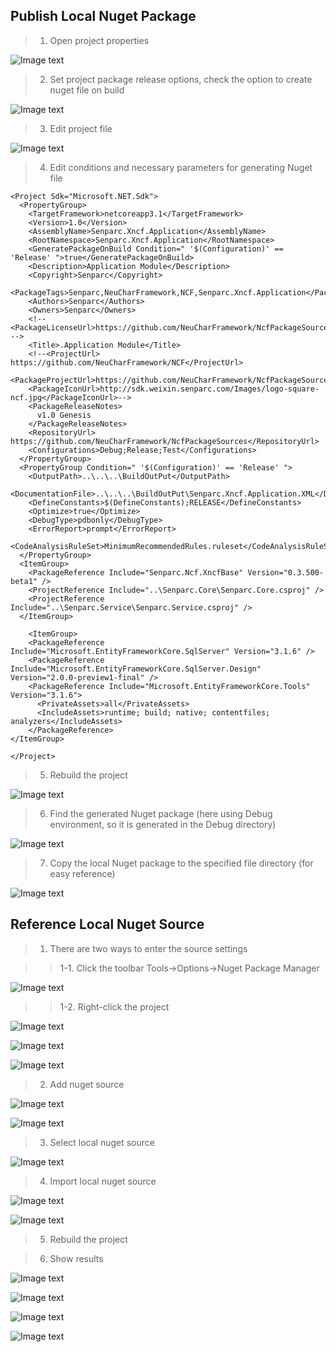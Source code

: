 ## Publish Local Nuget Package

> 1. Open project properties

![Image text](./images/issue_local_nuget/project_properties.png)

> 2. Set project package release options, check the option to create nuget file on build

![Image text](./images/issue_local_nuget/build_general_nuget_file.png)

> 3. Edit project file

![Image text](./images/issue_local_nuget/edit_project_file.png)

> 4. Edit conditions and necessary parameters for generating Nuget file

    <Project Sdk="Microsoft.NET.Sdk">
      <PropertyGroup>
        <TargetFramework>netcoreapp3.1</TargetFramework>
        <Version>1.0</Version>
        <AssemblyName>Senparc.Xncf.Application</AssemblyName>
        <RootNamespace>Senparc.Xncf.Application</RootNamespace>
        <GeneratePackageOnBuild Condition=" '$(Configuration)' == 'Release' ">true</GeneratePackageOnBuild>
        <Description>Application Module</Description>
        <Copyright>Senparc</Copyright>
        <PackageTags>Senparc,NeuCharFramework,NCF,Senparc.Xncf.Application</PackageTags>
        <Authors>Senparc</Authors>
        <Owners>Senparc</Owners>
        <!-- <PackageLicenseUrl>https://github.com/NeuCharFramework/NcfPackageSources/blob/master/LICENSE</PackageLicenseUrl> -->
        <Title>.Application Module</Title>
        <!--<ProjectUrl> https://github.com/NeuCharFramework/NCF</ProjectUrl>
        <PackageProjectUrl>https://github.com/NeuCharFramework/NcfPackageSources</PackageProjectUrl>
        <PackageIconUrl>http://sdk.weixin.senparc.com/Images/logo-square-ncf.jpg</PackageIconUrl>-->
        <PackageReleaseNotes>
          v1.0 Genesis
        </PackageReleaseNotes>
        <RepositoryUrl> https://github.com/NeuCharFramework/NcfPackageSources</RepositoryUrl>
        <Configurations>Debug;Release;Test</Configurations>
      </PropertyGroup>
      <PropertyGroup Condition=" '$(Configuration)' == 'Release' ">
        <OutputPath>..\..\..\BuildOutPut</OutputPath>
        <DocumentationFile>..\..\..\BuildOutPut\Senparc.Xncf.Application.XML</DocumentationFile>
        <DefineConstants>$(DefineConstants);RELEASE</DefineConstants>
        <Optimize>true</Optimize>
        <DebugType>pdbonly</DebugType>
        <ErrorReport>prompt</ErrorReport>
        <CodeAnalysisRuleSet>MinimumRecommendedRules.ruleset</CodeAnalysisRuleSet>
      </PropertyGroup>
      <ItemGroup>
        <PackageReference Include="Senparc.Ncf.XncfBase" Version="0.3.500-beta1" />
        <ProjectReference Include="..\Senparc.Core\Senparc.Core.csproj" />
        <ProjectReference Include="..\Senparc.Service\Senparc.Service.csproj" />
      </ItemGroup>

        <ItemGroup>
        <PackageReference Include="Microsoft.EntityFrameworkCore.SqlServer" Version="3.1.6" />
        <PackageReference Include="Microsoft.EntityFrameworkCore.SqlServer.Design" Version="2.0.0-preview1-final" />
        <PackageReference Include="Microsoft.EntityFrameworkCore.Tools" Version="3.1.6">
          <PrivateAssets>all</PrivateAssets>
          <IncludeAssets>runtime; build; native; contentfiles; analyzers</IncludeAssets>
        </PackageReference>
    </ItemGroup>

    </Project>

> 5. Rebuild the project

![Image text](./images/issue_local_nuget/project_build.png)

> 6. Find the generated Nuget package (here using Debug environment, so it is generated in the Debug directory)

![Image text](./images/issue_local_nuget/general_nuget_file_success.png)

> 7. Copy the local Nuget package to the specified file directory (for easy reference)

![Image text](./images/issue_local_nuget/copy_to_local_nuget_source.png)

## Reference Local Nuget Source

> 1. There are two ways to enter the source settings

> > 1-1. Click the toolbar Tools->Options->Nuget Package Manager

![Image text](./images/issue_local_nuget/enter_nuget_source_setting_1.png)

> > 1-2. Right-click the project

![Image text](./images/issue_local_nuget/enter_nuget_source_setting_2_1.png)

![Image text](./images/issue_local_nuget/enter_nuget_source_setting_2_2.png)

![Image text](./images/issue_local_nuget/enter_nuget_source_setting_1.png)

> 2. Add nuget source

![Image text](./images/issue_local_nuget/click_add_nuget_button.png)

![Image text](./images/issue_local_nuget/prefect_nuget_infomation.png)

> 3. Select local nuget source

![Image text](./images/issue_local_nuget/select_nuget_source.png)

> 4. Import local nuget source

![Image text](./images/issue_local_nuget/install_nuget_source.png)

![Image text](./images/issue_local_nuget/install_finished.png)

> 5. Rebuild the project

> 6. Show results

![Image text](./images/issue_local_nuget/show_new_module_can_install.png)

![Image text](./images/issue_local_nuget/enable_module.png)

![Image text](./images/issue_local_nuget/exec_module_function.png)

![Image text](./images/issue_local_nuget/exec_module_function_result.png)
